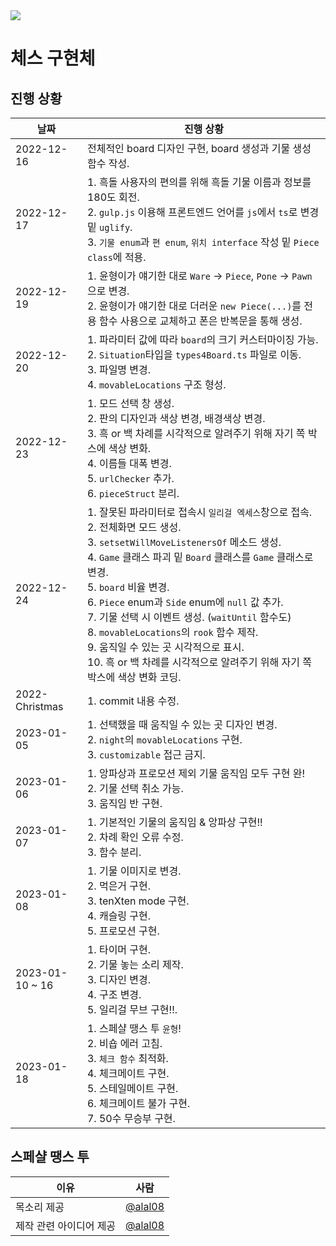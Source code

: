 <img src="https://img.shields.io/badge/version-0.5.0-black" />

# 체스 구현체

## 진행 상황
|날짜|진행 상황|
|---|---|
|2022-12-16|전체적인 board 디자인 구현, board 생성과 기물 생성 함수 작성.|
|2022-12-17|1. 흑돌 사용자의 편의를 위해 흑돌 기물 이름과 정보를 180도 회전.<br>2. `gulp.js` 이용해 프론트엔드 언어를 `js`에서 `ts`로 변경 밑 `uglify`.<br>3. `기물 enum`과 `편 enum`, `위치 interface` 작성 밑 `Piece class`에 적용.|
|2022-12-19|1. 윤형이가 얘기한 대로 `Ware` -> `Piece`, `Pone` -> `Pawn`으로 변경.<br>2. 윤형이가 얘기한 대로 더러운 `new Piece(...)`를 전용 함수 사용으로 교체하고 폰은 반복문을 통해 생성.|
|2022-12-20|1. 파라미터 값에 따라 `board`의 크기 커스터마이징 가능.<br>2. `Situation`타입을 `types4Board.ts` 파일로 이동.<br>3. 파일명 변경.<br>4. `movableLocations` 구조 형성.|
|2022-12-23|1. 모드 선택 창 생성.<br>2. 판의 디자인과 색상 변경, 배경색상 변경.<br>3. 흑 or 백 차례를 시각적으로 알려주기 위해 자기 쪽 박스에 색상 변화.<br>4. 이름들 대폭 변경.<br>5. `urlChecker` 추가.<br>6. `pieceStruct` 분리.|
|2022-12-24|1. 잘못된 파라미터로 접속시 `일리걸 엑세스`창으로 접속.<br>2. 전체화면 모드 생성.<br>3. `setsetWillMoveListenersOf` 메소드 생성.<br>4. `Game` 클래스 파괴 밑 `Board` 클래스를 `Game` 클래스로 변경.<br>5. `board` 비율 변경.<br>6. `Piece` enum과 `Side` enum에 `null` 값 추가.<br>7. 기물 선택 시 이벤트 생성. (`waitUntil` 함수도)<br>8. `movableLocations`의 `rook` 함수 제작.<br>9. 움직일 수 있는 곳 시각적으로 표시.<br>10. 흑 or 백 차례를 시각적으로 알려주기 위해 자기 쪽 박스에 색상 변화 코딩.|
|2022-Christmas|1. commit 내용 수정.|
|2023-01-05|1. 선택했을 때 움직일 수 있는 곳 디자인 변경.<br>2. `night`의 `movableLocations` 구현.<br>3. `customizable` 접근 금지.|
|2023-01-06|1. 앙파상과 프로모션 제외 기물 움직임 모두 구현 완!<br>2. 기물 선택 취소 가능.<br>3. 움직임 반 구현.|
|2023-01-07|1. 기본적인 기물의 움직임 & 앙파상 구현!!<br>2. 차례 확인 오류 수정.<br>3. 함수 분리.|
|2023-01-08|1. 기물 이미지로 변경.<br>2. 먹은거 구현.<br>3. tenXten mode 구현.<br>4. 캐슬링 구현.<br>5. 프로모션 구현.|
|2023-01-10 ~ 16|1. 타이머 구현.<br>2. 기물 놓는 소리 제작.<br>3. 디자인 변경.<br>4. 구조 변경.<br>5. 일리걸 무브 구현!!.|
|2023-01-18|1. 스페샬 땡스 투 `윤형`!<br>2. 비숍 에러 고침.<br>3. `체크 함수` 최적화.<br>4. 체크메이트 구현.<br>5. 스테일메이트 구현.<br>6. 체크메이트 불가 구현.<br>7. 50수 무승부 구현.|

## 스페샬 땡스 투
|이유|사람|
|---|---|
|목소리 제공|[@alal08](https://github.com/alal08)|
|제작 관련 아이디어 제공|[@alal08](https://github.com/alal08)|